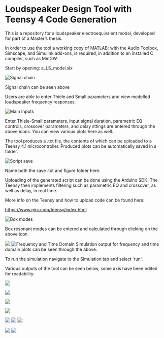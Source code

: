 # Loudspeaker Design Tool with Teensy 4 Code Generation


This is a repository for a loudspeaker electroequivalent model, developed for part of a Master’s thesis. 

In order to use the tool a working copy of MATLAB; with the Audio Toolbox, 
Simscape, and Simulink add-ons, is required, in addition to an installed C compiler, such as MinGW. 

Start by opening: a_LS_model.slx


![Signal chain](flow.png)

Signal chain can be seen above

Users are able to enter Thiele and Small parameters and view modelled loudspeaker 
frequency responses.

![Main Inputs](input.png)

Enter Thiele-Small parameters, input signal duration, parametric EQ controls, crossover parameters, and delay sttings are entered through the above icons. You can view various plots here as well.



The tool produces a .txt file, the contents of which can be uploaded to a Teensy 4.1 microcontroller. Produced plots can be automatically saved in a folder.

![Script save](script.png)

Name both the save .txt and figure folder here.


Uploading of the generated script can be done using the Arduino SDK. The Teensy then implements  filtering such as parametric EQ and crossover, as well as delay, in real time. 

More info on the Teensy and how to upload code can be found here:

https://www.pjrc.com/teensy/index.html

![Box modes](modes.png)

Box resonant modes can be entered and calculated through clicking on the above icon.

![](freq.png)
![Frequency and Time Domain](time.png)
Simulation output for frequency and time domain plots can be seen through the above.


To run the simulation navigate to the Simulation tab and select 'run'.


Various outputs of the tool can be seen below, some axis have been edited for readability:

![](output9.png)

![](output2.png)

![](output3.png)

![](output4.png)

![](output5.png)
![](output1.png)
![](output6.png)

![](output7.png)
![](output8.png)
